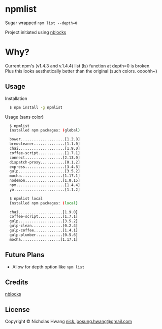 # npmlist

Sugar wrapped `npm list --depth=0`

Project initiated using [nblocks](https://github.com/geekjuice/nblocks)


# Why?
Current npm's (v1.4.3 and v.1.4.4) list (ls) function at depth=0 is broken. Plus
this looks aesthetically better than the original (such colors. oooohh~)


## Usage

Installation

```sh
  $ npm install -g npmlist
```

Usage (sans color)

```sh
  $ npmlist
  Installed npm packages: (global)

  bower....................[1.2.8]
  brewcleaner..............[1.1.0]
  chai.....................[1.9.0]
  coffee-script............[1.7.1]
  connect.................[2.13.0]
  dispatch-proxy...........[0.1.2]
  express..................[3.4.8]
  gulp.....................[3.5.2]
  mocha...................[1.17.1]
  nodemon.................[1.0.15]
  npm......................[1.4.4]
  yo.......................[1.1.2]

  $ npmlist local
  Installed npm packages: (local)

  chai....................[1.9.0]
  coffee-script...........[1.7.1]
  gulp....................[3.5.2]
  gulp-clean..............[0.2.4]
  gulp-coffee.............[1.4.1]
  gulp-plumber............[0.5.6]
  mocha..................[1.17.1]
```

## Future Plans
* Allow for depth option like `npm list`

## Credits

[nblocks](https://github.com/geekjuice/nblocks)


## License

Copyright &copy; Nicholas Hwang <nick.joosung.hwang@gmail.com>
